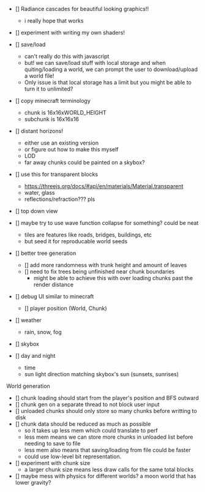 

- [] Radiance cascades for beautiful looking graphics!!
    - i really hope that works

- [] experiment with writing my own shaders!

- [] save/load
    - can't really do this with javascript
    - but! we can save/load stuff with local storage
    and when quiting/loading a world, we can prompt the user to
    download/upload a world file!
    - Only issue is that local storage has a limit but you might
    be able to turn it to unlimited?

- [] copy minecraft terminology
    - chunk is 16x16xWORLD_HEIGHT
    - subchunk is 16x16x16

- [] distant horizons!
    - either use an existing version
    - or figure out how to make this myself
    - LOD
    - far away chunks could be painted on a skybox?

- [] use this for transparent blocks
    - https://threejs.org/docs/#api/en/materials/Material.transparent
    - water, glass
    - reflections/refraction??? pls


- [] top down view
- [] maybe try to use wave function collapse for something? could be neat
    - tiles are features like roads, bridges, buildings, etc
    - but seed it for reproducable world seeds

- [] better tree generation
    - [] add more randomness with trunk height and amount of leaves
    - [] need to fix trees being unfinished near chunk boundaries
        - might be able to achieve this with over loading chunks
        past the render distance

- [] debug UI similar to minecraft
    - [] player position (World, Chunk)
- [] weather
    - rain, snow, fog
- [] skybox
- [] day and night
    - time
    - sun light direction matching skybox's sun (sunsets, sunrises)

World generation
- [] chunk loading should start from the player's position and BFS outward
- [] chunk gen on a separate thread to not block user input
- [] unloaded chunks should only store so many chunks before writting to disk
- [] chunk data should be reduced as much as possible
    - so it takes up less mem which could translate to perf
    - less mem means we can store more chunks in unloaded list before needing to save to file
    - less mem also means that saving/loading from file could be faster
    - could use low-level bit representation.
- [] experiment with chunk size
    - a larger chunk size means less draw calls for the same total blocks
- [] maybe mess with physics for different worlds? a moon world that has lower gravity?
